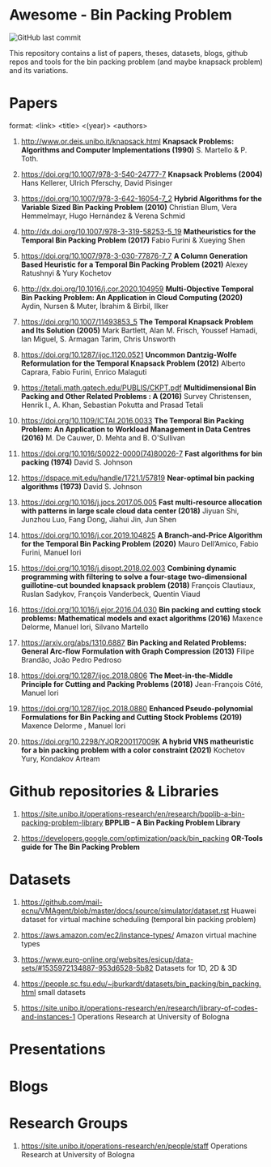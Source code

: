 # Awesome - Bin Packing Problem
![GitHub last commit](https://img.shields.io/github/last-commit/al-ratushny/awesome_bpp)

This repository contains a list of papers, theses, datasets, blogs, github repos and tools for the bin packing problem (and maybe knapsack problem) and its variations.

# Papers

format: <link\> <title\> <(year)\> <authors\>

1. http://www.or.deis.unibo.it/knapsack.html **Knapsack Problems: Algorithms and Computer Implementations (1990)** S. Martello & P. Toth.

2. https://doi.org/10.1007/978-3-540-24777-7 **Knapsack Problems (2004)** Hans Kellerer, Ulrich Pferschy, David Pisinger

3. https://doi.org/10.1007/978-3-642-16054-7_2 
**Hybrid Algorithms for the Variable Sized Bin Packing Problem (2010)** Christian Blum, Vera Hemmelmayr, Hugo Hernández & Verena Schmid 

4. http://dx.doi.org/10.1007/978-3-319-58253-5_19 **Matheuristics for the Temporal Bin Packing Problem (2017)** Fabio Furini & Xueying Shen 

5. https://doi.org/10.1007/978-3-030-77876-7_7 **A Column Generation Based Heuristic for a Temporal Bin Packing Problem (2021)** Alexey Ratushnyi & Yury Kochetov

6. http://dx.doi.org/10.1016/j.cor.2020.104959 **Multi-Objective Temporal Bin Packing Problem: An Application in Cloud Computing (2020)** Aydin, Nursen & Muter, İbrahim & Birbil, Ilker

7. https://doi.org/10.1007/11493853_5 **The Temporal Knapsack Problem
and Its Solution (2005)** Mark Bartlett, Alan M. Frisch, Youssef Hamadi, Ian Miguel,
S. Armagan Tarim, Chris Unsworth

8. https://doi.org/10.1287/ijoc.1120.0521 **Uncommon Dantzig-Wolfe Reformulation for the Temporal Knapsack Problem (2012)** Alberto Caprara, Fabio Furini, Enrico Malaguti

9. https://tetali.math.gatech.edu/PUBLIS/CKPT.pdf **Multidimensional Bin Packing and Other Related Problems : A (2016)** Survey Christensen, Henrik I., A. Khan, Sebastian Pokutta and Prasad Tetali

10. https://doi.org/10.1109/ICTAI.2016.0033 **The Temporal Bin Packing Problem: An Application to Workload Management in Data Centres (2016)** M. De Cauwer, D. Mehta and B. O'Sullivan

11. https://doi.org/10.1016/S0022-0000(74)80026-7 **Fast algorithms for bin packing (1974)** David S. Johnson

12. https://dspace.mit.edu/handle/1721.1/57819 **Near-optimal bin packing algorithms (1973)** David S. Johnson

13. https://doi.org/10.1016/j.jocs.2017.05.005 **Fast multi-resource allocation with patterns in large scale cloud data center (2018)** Jiyuan Shi, Junzhou Luo, Fang Dong, Jiahui Jin, Jun Shen

14. https://doi.org/10.1016/j.cor.2019.104825 **A Branch-and-Price Algorithm for the Temporal Bin Packing
Problem (2020)** Mauro Dell’Amico, Fabio Furini, Manuel Iori

15. https://doi.org/10.1016/j.disopt.2018.02.003 **Combining dynamic programming with filtering to solve a four-stage two-dimensional guillotine-cut bounded knapsack problem (2018)** François Clautiaux, Ruslan Sadykov, François Vanderbeck, Quentin Viaud

16. https://doi.org/10.1016/j.ejor.2016.04.030 **Bin packing and cutting stock problems: Mathematical models and exact algorithms (2016)** Maxence Delorme, Manuel Iori, Silvano Martello

17. https://arxiv.org/abs/1310.6887 **Bin Packing and Related Problems: General Arc-flow Formulation with Graph Compression (2013)** Filipe Brandão, João Pedro Pedroso

18. https://doi.org/10.1287/ijoc.2018.0806 **The Meet-in-the-Middle Principle for Cutting and Packing Problems (2018)** Jean-François Côté, Manuel Iori

19. https://doi.org/10.1287/ijoc.2018.0880 **Enhanced Pseudo-polynomial Formulations for Bin Packing and Cutting Stock Problems (2019)** Maxence Delorme , Manuel Iori

20. https://doi.org/10.2298/YJOR200117009K **A hybrid VNS matheuristic for a bin packing problem with a color constraint (2021)** Kochetov Yury, Kondakov Arteam

# Github repositories & Libraries

1. https://site.unibo.it/operations-research/en/research/bpplib-a-bin-packing-problem-library **BPPLIB – A Bin Packing Problem Library**

2. https://developers.google.com/optimization/pack/bin_packing **OR-Tools guide for The Bin Packing Problem**

# Datasets

1. https://github.com/mail-ecnu/VMAgent/blob/master/docs/source/simulator/dataset.rst Huawei dataset for virtual machine scheduling (temporal bin packing problem)

2. https://aws.amazon.com/ec2/instance-types/ Amazon virtual machine types

3. https://www.euro-online.org/websites/esicup/data-sets/#1535972134887-953d6528-5b82 Datasets for 1D, 2D & 3D

4. https://people.sc.fsu.edu/~jburkardt/datasets/bin_packing/bin_packing.html small datasets

5. https://site.unibo.it/operations-research/en/research/library-of-codes-and-instances-1 Operations Research at University of Bologna

# Presentations

# Blogs

# Research Groups

1. https://site.unibo.it/operations-research/en/people/staff Operations Research at University of Bologna